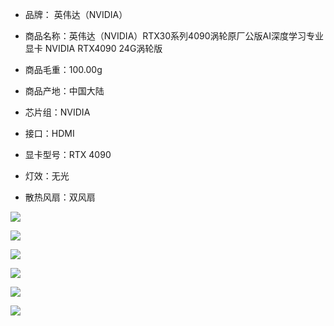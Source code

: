 - 品牌： 英伟达（NVIDIA）

- 商品名称：英伟达（NVIDIA）RTX30系列4090涡轮原厂公版AI深度学习专业显卡 NVIDIA RTX4090 24G涡轮版

- 商品毛重：100.00g

- 商品产地：中国大陆

- 芯片组：NVIDIA

- 接口：HDMI

- 显卡型号：RTX 4090

- 灯效：无光

- 散热风扇：双风扇

![](D:/download/youdaonote-pull-master/data/Technology/算力相关/images/WEBRESOURCE77904927dcc4ce3417f23659ecc2f66bimage.png)

![](https://gitee.com/hxc8/images0/raw/master/img/202407172037869.jpg)

![](https://gitee.com/hxc8/images0/raw/master/img/202407172037987.jpg)

![](https://gitee.com/hxc8/images0/raw/master/img/202407172037117.jpg)

![](https://gitee.com/hxc8/images0/raw/master/img/202407172037093.jpg)

![](https://gitee.com/hxc8/images0/raw/master/img/202407172037482.jpg)